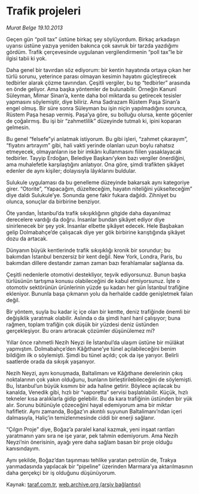 # Trafik projeleri

*Murat Belge 19.10.2013*

<div class="yazi"><p>Geçen gün “poll tax” üstüne birkaç şey söylüyordum. Birkaç arkadaşın uyarısı üstüne yazıya yeniden bakınca çok savruk bir tarzda yazdığımı gördüm. Trafik çerçevesinde uygulanan vergilendirmenin “poll tax”le bir ilgisi tabii ki yok.</p>
<p>Daha genel bir tavırdan söz ediyorum: bir kentin hayatında ortaya çıkan her türlü sorunu, yeterince parası olmayan kesimin hayatını güçleştirecek tedbirler alarak çözme tavrından. Çeşitli vergiler, bu tıp “tedbirler” arasında en önde geliyor. Ama başka yöntemler de bulunabilir. Örneğin Kanunî Süleyman, Mimar Sinan’a, kente daha bol miktarda su getirecek tesisler yapmasını söylemiştir, diye biliriz. Ama Sadrazam Rüstem Paşa Sinan’a engel olmuş. Bir süre sonra Süleyman bu işin niçin yapılmadığını sorunca, Rüstem Paşa hesap vermiş. Paşa’ya göre, su bolluğu olursa, kente göçenler de çoğalırmış. Bu işi bir “zahmetlilik” düzeyinde tutmalı ki, ipini koparan gelmesin.</p>
<p>Bu genel “felsefe”yi anlatmak istiyorum. Bu gibi işleri, “zahmet çıkarayım”, “fiyatını artırayım” gibi, hali vakti yerinde olanları uzun boylu rahatsız etmeyecek, olmayanların ise bir imkânı kullanmasını fiilen yasaklayacak tedbirler. Tayyip Erdoğan, Belediye Başkanı’yken bazı vergiler önerdiğini, ama muhalefetle karşılaştığını anlatıyor. Ona göre, şimdi trafikten şikâyet edenler de aynı kişiler; dolayısıyla lâyıklarını buldular. </p>
<p>Sulukule uygulaması da bu genelleme düzeyinde bakarsak aynı kategoriye girer. “Otorite”, “Yapacağım, düzelteceğim, hayatın niteliğini yükselteceğim” diye daldı Sulukule’ye. Sonunda gene fakir fukara dağıldı. Zihniyet bu olunca, sonuçlar da birbirine benziyor.</p>
<p>Öte yandan, İstanbul’da trafik sıkışıklığının gitgide daha dayanılmaz derecelere vardığı da doğru. İnsanlar bundan şikâyet ediyor diye sinirlenecek bir şey yok. İnsanlar elbette şikâyet edecek. Hele Başbakan gelip Dolmabahçe’de çalışacak diye yer gök birbirine karıştığında şikâyet dozu da artacak.</p>
<p>Dünyanın büyük kentlerinde trafik sıkışıklığı kronik bir sorundur; bu bakımdan İstanbul benzersiz bir kent değil. New York, Londra, Paris, bu bakımdan dillere destandır  zaman zaman bazı ferahlamalar sağlansa da.</p>
<p>Çeşitli nedenlerle otomotivi destekliyor, teşvik ediyorsunuz. Bunun başka türlüsünün tartışma konusu olabileceğini de kabul etmiyorsunuz. İşte o otomotiv sektörünün ürünlerinin yüzde şu kadarı her gün İstanbul trafiğine ekleniyor. Bununla başa çıkmanın yolu da herhalde cadde genişletmek falan değil.</p>
<p>Bir yöntem, suyla bu kadar iç içe olan bir kentte, deniz trafiğinde önemli bir değişiklik yaratmak olabilir. Aslında o da şimdi harıl harıl çalışıyor; buna rağmen, toplam trafiğin çok düşük bir yüzdesi deniz üstünden gerçekleşiyor. Bu oranı artıracak çözümler düşünülemez mi?</p>
<p>Yıllar önce rahmetli Nezih Neyzi ile İstanbul’da ulaşım üstüne bir mülâkat yapmıştım. Dolmabahçe’den Kâğıthane’ye tünel açılabileceğini benim bildiğim ilk o söylemişti. Şimdi bu tünel açıldı; çok da işe yarıyor. Belirli saatlerde orada da sıkışık yaşanıyor.</p>
<p>Nezih Neyzi, aynı konuşmada, Baltalimanı ve Kâğıthane derelerinin çıkış noktalarının çok yakın olduğunu, bunların birleştirilebileceğini de söylemişti. Bu, İstanbul’un büyük kısmını bir ada haline getirir. Böylece açılacak bu kanalda, Venedik gibi, hızlı bir “vaporetta” servisi başlatılabilir. Küçük, hızlı tekneler kısa aralıklarla gidip gelebilir. Bu da kara trafiğinin üstünden bir yük alır. Sorunu bütünüyle çözeceğini hayal edemiyorum ama bir miktar hafifletir. Aynı zamanda, Boğaz’ın akıntılı suyunun Baltalimanı’ndan içeri dalmasıyla, Haliç’in temizlenmesinde ciddi bir enerji sağlanır.</p>
<p>“Çılgın Proje” diye, Boğaz’a paralel kanal kazmak, yeni inşaat rantları yaratmanın yanı sıra ne işe yarar, pek tahmin edemiyorum. Ama Nezih Neyzi’nin önerisinin, ayağı yere daha sağlam basan bir proje olduğu kanısındayım.</p>
<p>Aynı şekilde, Boğaz’dan taşınması tehlike yaratan petrolün de, Trakya yarımadasında yapılacak bir “pipeline” üzerinden Marmara’ya aktarılmasının daha gerçekçi bir iş olduğunu düşünüyorum.</p>
</div>

Kaynak: [taraf.com.tr](http://www.taraf.com.tr:80/murat-belge/makale-trafik-projeleri.htm), [web.archive.org (arşiv bağlantısı)](http://web.archive.org/web/20131020224734/http://www.taraf.com.tr:80/murat-belge/makale-trafik-projeleri.htm)
